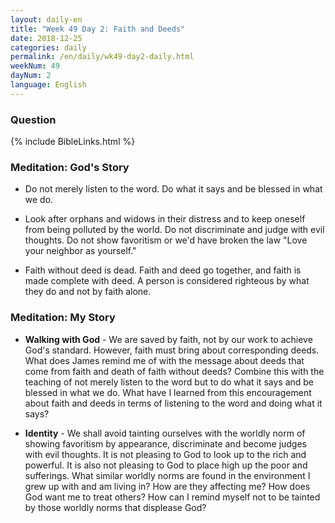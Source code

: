```yaml
---
layout: daily-en
title: "Week 49 Day 2: Faith and Deeds"
date: 2018-12-25 
categories: daily
permalink: /en/daily/wk49-day2-daily.html
weekNum: 49
dayNum: 2
language: English
---
```


### Question     
{% include BibleLinks.html %} 

### Meditation: God's Story   
+ Do not merely listen to the word. Do what it says and be blessed in what we do. 

+ Look after orphans and widows in their distress and to keep oneself from being polluted by the world. Do not discriminate and judge with evil thoughts. Do not show favoritism or we'd have broken the law "Love your neighbor as yourself." 

+ Faith without deed is dead. Faith and deed go together, and faith is made complete with deed. A person is considered righteous by what they do and not by faith alone. 

### Meditation: My Story   
+ **Walking with God** - We are saved by faith, not by our work to achieve God's standard. However, faith must bring about corresponding deeds. What does James remind me of with the message about deeds that come from faith and death of faith without deeds? Combine this with the teaching of not merely listen to the word but to do what it says and be blessed in what we do. What have I learned from this encouragement about faith and deeds in terms of listening to the word and doing what it says? 

+ **Identity** - We shall avoid tainting ourselves with the worldly norm of showing favoritism by appearance, discriminate and become judges with evil thoughts. It is not pleasing to God to look up to the rich and powerful. It is also not pleasing to God to place high up the poor and sufferings. What similar worldly norms are found in the environment I grew up with and am living in? How are they affecting me? How does God want me to treat others? How can I remind myself not to be tainted by those worldly norms that displease God? 
